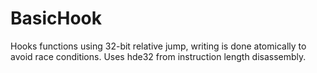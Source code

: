 # BasicHook
Hooks functions using 32-bit relative jump, writing is done atomically to avoid race conditions.
Uses hde32 from instruction length disassembly. 
